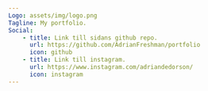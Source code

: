 ```yaml
---
Logo: assets/img/logo.png
Tagline: My portfolio.
Social:
    - title: Link till sidans github repo.
      url: https://github.com/AdrianFreshman/portfolio
      icon: github
    - title: Link till instagram.
      url: https://www.instagram.com/adriandedorson/
      icon: instagram
---
```

